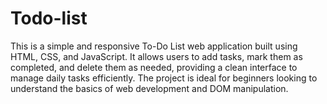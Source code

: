 # Todo-list
This is a simple and responsive To-Do List web application built using HTML, CSS, and JavaScript. It allows users to add tasks, mark them as completed, and delete them as needed, providing a clean interface to manage daily tasks efficiently. The project is ideal for beginners looking to understand the basics of web development and DOM manipulation.
